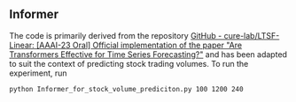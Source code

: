 ## Informer

The code is primarily derived from the repository [GitHub - cure-lab/LTSF-Linear: [AAAI-23 Oral] Official implementation of the paper "Are Transformers Effective for Time Series Forecasting?"](https://github.com/cure-lab/ltsf-linear)  and has been adapted to suit the context of predicting stock trading volumes. To run the experiment, run 

``python Informer_for_stock_volume_prediciton.py 100 1200 240``





